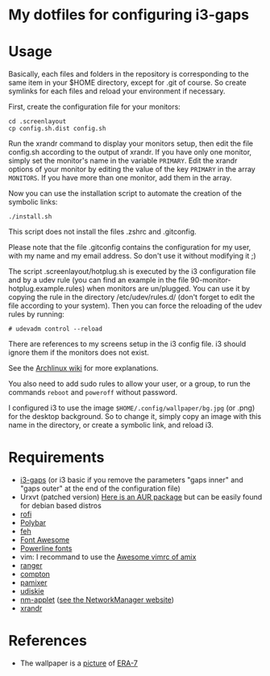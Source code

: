 My dotfiles for configuring i3-gaps
===================================

# Usage

Basically, each files and folders in the repository is corresponding to the same item in your $HOME directory, except for .git of course. So create symlinks for each files and reload your environment if necessary.

First, create the configuration file for your monitors:

    cd .screenlayout
    cp config.sh.dist config.sh

Run the xrandr command to display your monitors setup, then edit the file config.sh according to the output of xrandr. If you have only one monitor, simply set the monitor's name in the variable `PRIMARY`. Edit the xrandr options of your monitor by editing the value of the key `PRIMARY` in the array `MONITORS`.
If you have more than one monitor, add them in the array.

Now you can use the installation script to automate the creation of the symbolic links:

    ./install.sh

This script does not install the files .zshrc and .gitconfig.

Please note that the file .gitconfig contains the configuration for my user, with my name and my email address. So don't use it without modifying it ;)

The script .screenlayout/hotplug.sh is executed by the i3 configuration file and by a udev rule (you can find an example in the file 90-monitor-hotplug.example.rules) when monitors are un/plugged.
You can use it by copying the rule in the directory /etc/udev/rules.d/ (don't forget to edit the file according to your system).
Then you can force the reloading of the udev rules by running:

    # udevadm control --reload

There are references to my screens setup in the i3 config file. i3 should ignore them if the monitors does not exist.

See the [Archlinux wiki](https://wiki.archlinux.org/index.php/Udev#Execute_on_VGA_cable_plug_in) for more explanations.

You also need to add sudo rules to allow your user, or a group, to run the commands `reboot` and `poweroff` without password.

I configured i3 to use the image `$HOME/.config/wallpaper/bg.jpg` (or .png) for the desktop background. So to change it, simply copy an image with this name in the directory, or create a symbolic link, and reload i3.

# Requirements

* [i3-gaps](https://github.com/Airblader/i3) (or i3 basic if you remove the parameters "gaps inner" and "gaps outer" at the end of the configuration file)
* Urxvt (patched version) [Here is an AUR package](https://aur.archlinux.org/packages/rxvt-unicode-patched/) but can be easily found for debian based distros
* [rofi](https://github.com/DaveDavenport/rofi)
* [Polybar](https://github.com/jaagr/polybar)
* [feh](https://feh.finalrewind.org/)
* [Font Awesome](http://fontawesome.io/)
* [Powerline fonts](https://github.com/powerline/fonts)
* vim: I recommand to use the [Awesome vimrc of amix](https://github.com/amix/vimrc)
* [ranger](http://ranger.nongnu.org/)
* [compton](https://github.com/chjj/compton)
* [pamixer](https://github.com/cdemoulins/pamixer)
* [udiskie](https://github.com/coldfix/udiskie)
* [nm-applet](git://git.gnome.org/network-manager-applet) ([see the NetworkManager website](https://wiki.gnome.org/Projects/NetworkManager/))
* [xrandr](https://www.x.org/wiki/)

# References 

* The wallpaper is a [picture](https://www.deviantart.com/art/REAPER-669345499) of [ERA-7](https://era-7.deviantart.com/)

